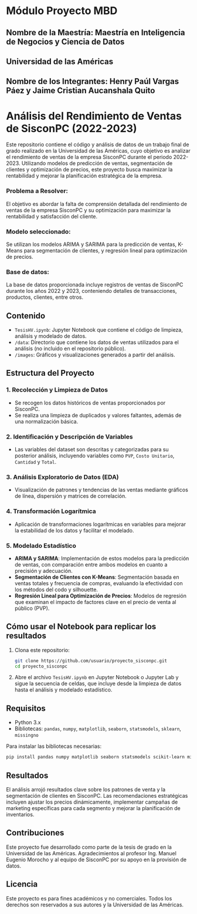 
# **Módulo Proyecto MBD**
## Nombre de la Maestría: Maestría en Inteligencia de Negocios y Ciencia de Datos
## Universidad de las Américas
## Nombre de los Integrantes: Henry Paúl Vargas Páez y Jaime Cristian Aucanshala Quito


# Análisis del Rendimiento de Ventas de SisconPC (2022-2023)

Este repositorio contiene el código y análisis de datos de un trabajo final de grado realizado en la Universidad de las Américas, cuyo objetivo es analizar el rendimiento de ventas de la empresa SisconPC durante el periodo 2022-2023. Utilizando modelos de predicción de ventas, segmentación de clientes y optimización de precios, este proyecto busca maximizar la rentabilidad y mejorar la planificación estratégica de la empresa.

### Problema a Resolver:

El objetivo es abordar la falta de comprensión detallada del rendimiento de ventas de la empresa SisconPC y su optimización para maximizar la rentabilidad y satisfacción del cliente.

### Modelo seleccionado:

Se utilizan los modelos ARIMA y SARIMA para la predicción de ventas, K-Means para segmentación de clientes, y regresión lineal para optimización de precios.

### Base de datos:

La base de datos proporcionada incluye registros de ventas de SisconPC durante los años 2022 y 2023, conteniendo detalles de transacciones, productos, clientes, entre otros.

## Contenido

- `TesisHV.ipynb`: Jupyter Notebook que contiene el código de limpieza, análisis y modelado de datos.
- `/data`: Directorio que contiene los datos de ventas utilizados para el análisis (no incluido en el repositorio público).
- `/images`: Gráficos y visualizaciones generados a partir del análisis.

## Estructura del Proyecto

### 1. Recolección y Limpieza de Datos
   - Se recogen los datos históricos de ventas proporcionados por SisconPC.
   - Se realiza una limpieza de duplicados y valores faltantes, además de una normalización básica.

### 2. Identificación y Descripción de Variables
   - Las variables del dataset son descritas y categorizadas para su posterior análisis, incluyendo variables como `PVP`, `Costo Unitario`, `Cantidad` y `Total`.

### 3. Análisis Exploratorio de Datos (EDA)
   - Visualización de patrones y tendencias de las ventas mediante gráficos de línea, dispersión y matrices de correlación.

### 4. Transformación Logarítmica
   - Aplicación de transformaciones logarítmicas en variables para mejorar la estabilidad de los datos y facilitar el modelado.

### 5. Modelado Estadístico
   - **ARIMA y SARIMA**: Implementación de estos modelos para la predicción de ventas, con comparación entre ambos modelos en cuanto a precisión y adecuación.
   - **Segmentación de Clientes con K-Means**: Segmentación basada en ventas totales y frecuencia de compras, evaluando la efectividad con los métodos del codo y silhouette.
   - **Regresión Lineal para Optimización de Precios**: Modelos de regresión que examinan el impacto de factores clave en el precio de venta al público (PVP).

## Cómo usar el Notebook para replicar los resultados

1. Clona este repositorio:

   ```bash
   git clone https://github.com/usuario/proyecto_sisconpc.git
   cd proyecto_sisconpc
   ```

2. Abre el archivo `TesisHV.ipynb` en Jupyter Notebook o Jupyter Lab y sigue la secuencia de celdas, que incluye desde la limpieza de datos hasta el análisis y modelado estadístico.

## Requisitos

- Python 3.x
- Bibliotecas: `pandas`, `numpy`, `matplotlib`, `seaborn`, `statsmodels`, `sklearn`, `missingno`

Para instalar las bibliotecas necesarias:

```bash
pip install pandas numpy matplotlib seaborn statsmodels scikit-learn missingno
```

## Resultados

El análisis arrojó resultados clave sobre los patrones de venta y la segmentación de clientes en SisconPC. Las recomendaciones estratégicas incluyen ajustar los precios dinámicamente, implementar campañas de marketing específicas para cada segmento y mejorar la planificación de inventarios.

## Contribuciones

Este proyecto fue desarrollado como parte de la tesis de grado en la Universidad de las Américas. Agradecimientos al profesor Ing. Manuel Eugenio Morocho y al equipo de SisconPC por su apoyo en la provisión de datos.

## Licencia

Este proyecto es para fines académicos y no comerciales. Todos los derechos son reservados a sus autores y la Universidad de las Américas.

